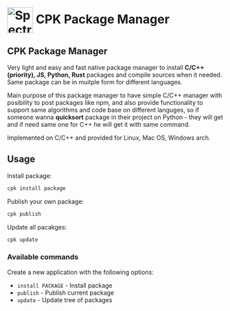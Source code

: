# <img src="https://cloud.githubusercontent.com/assets/378023/15063284/cf544f2c-1383-11e6-9336-e13bd64b1694.png" width="60px" align="center" alt="Spectron icon"> CPK Package Manager

## CPK Package Manager

Very light and easy and fast native package manager to install **C/C++ (priority), JS, Python, Rust** packages and compile sources when it needed. Same package can be in muitple form for different languages.

Main purpose of this package manager to have simple C/C++ manager with posibility to post packages like npm, and also provide functionality to support same algorithms and code base on different languges, so if someone wanna **quicksort** package in their project on Python - they will get and if need same one for C++ he will get it with same command.

Implemented on C/C++ and provided for Linux, Mac OS, Windows arch.

## Usage

Install package:
```sh
cpk install package
```

Publish your own package:
```sh
cpk publish
```

Update all pacakges:
```sh
cpk update
```

### Available commands

Create a new application with the following options:

* `install PACKAGE` -  Install package
* `publish` - Publish current package
* `update` - Update tree of packages
